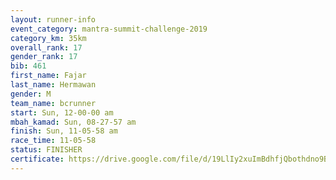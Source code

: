 ```yaml
---
layout: runner-info 
event_category: mantra-summit-challenge-2019 
category_km: 35km 
overall_rank: 17
gender_rank: 17
bib: 461
first_name: Fajar
last_name: Hermawan
gender: M
team_name: bcrunner
start: Sun, 12-00-00 am
mbah_kamad: Sun, 08-27-57 am
finish: Sun, 11-05-58 am
race_time: 11-05-58
status: FINISHER
certificate: https://drive.google.com/file/d/19LlIy2xuImBdhfjQbothdno9B909jCWK/view?usp=sharing
---
```

